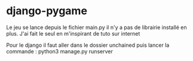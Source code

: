 # django-pygame


Le jeu se lance depuis le fichier main.py
il n'y a pas de librairie installé en plus. J'ai fait le seul en m'inspirant de tuto sur internet

Pour le django il faut aller dans le dossier unchained puis lancer la commande : python3 manage.py runserver
